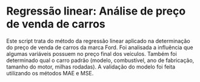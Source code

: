 # Regressão linear: Análise de preço de venda de carros
Este script trata do método da regressão linear aplicado na determinação do preço de venda de carros da marca Ford.
Foi analisada a influência que algumas variáveis possuem no preço final dos veículos. Também foi determinado qual o carro padrão (modelo, combustível, ano de fabricação, tamanho do motor, milhas rodadas).
A validação do modelo foi feita utilizando os métodos MAE e MSE.
